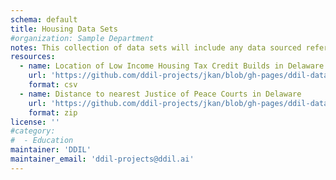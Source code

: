 ```yaml
---
schema: default
title: Housing Data Sets
#organization: Sample Department
notes: This collection of data sets will include any data sourced referent to housing matters, including but not limited to
resources:
  - name: Location of Low Income Housing Tax Credit Builds in Delaware
    url: 'https://github.com/ddil-projects/jkan/blob/gh-pages/ddil-data/housing_insecurity/lihsc_address.csv'
    format: csv
  - name: Distance to nearest Justice of Peace Courts in Delaware
    url: 'https://github.com/ddil-projects/jkan/blob/gh-pages/ddil-data/housing_insecurity/de_dist_civil.zip'
    format: zip
license: ''
#category:
#  - Education
maintainer: 'DDIL'
maintainer_email: 'ddil-projects@ddil.ai'
---
```

